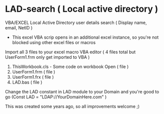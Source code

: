 # LAD-search ( Local active directory )
VBA/EXCEL Local Active Directory user details search ( Display name, email, NetID )
- This excel VBA scrip opens in an additional excel instance, so you're not blocked using other excel files or macros

Import all 3 files to your excel macro VBA editor ( 4 files total but UserForm1.frm only get imported to VBA )
1) ThisWorkbook.cls - Some code on workbook Open ( file )
2) UserForm1.frm ( file )
3) UserForm1.frx ( file )
4) LAD.bas ( file )

Change the LAD constant in LAD module to your Domain and you're good to go (Const LAD = "LDAP://YourDomainHere.com" )

This was created some years ago, so all improvements welcome ;)
